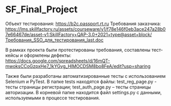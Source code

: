 # SF_Final_Project

Объект тестирования: https://b2c.passport.rt.ru
Требования заказчика: https://lms.skillfactory.ru/assets/courseware/v1/f78e146f0eb3ace247a28b07e66467de/asset-v1:SkillFactory+QAP-3.0+2021+type@asset+block/Требования_SSO_для_тестирования_last.doc

В рамках проекта были протестированы требования, составлены тест-кейсы и оформлены дефекты: 
https://docs.google.com/spreadsheets/d/16mQT-mwoksCCoGzpxHe7_1kYGvg_HlMOCDSM8bo8FeA/edit?usp=sharing

Также были разработаны автоматизированные тесты с использованием Selenium и PyTest.
В папке tests находятся файлы:
test_reg_page.py - тесты страницы регистрации;
test_auth_page.py – тесты страницы авторизации.
В корневой папке находится файл settings.py с данными, используемыми в процессе тестирования.
